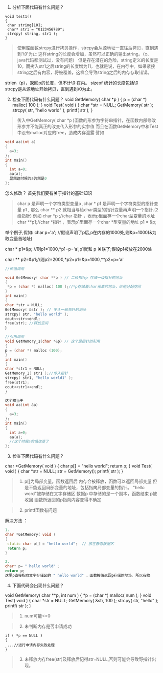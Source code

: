 1. 分析下面代码有什么问题？
```
void test1()
{
 char string[10];
 char* str1 = "0123456789";
 strcpy( string, str1 );
}
```

> 使用库函数strcpy进行拷贝操作，strcpy会从源地址一直往后拷贝，直到遇到'\0'为止 这样string的长度会增加，虽然可以正确的输出string。（c、java代码都测试过，没有问题）
但是存在潜在的危险，string定义的长度是10，而拷入str1之后string的长度增为11，也就是说，在内存中，如果紧接string之后有内容，将被覆盖，这样会导致string之后的内存存取错误。


strlen（p），返回p的长度，但不计\0  在内。 sizeof 统计的长度包括\0  
strcpy是从源地址开始拷贝，直到遇到\0为止。

2. 检查下面代码有什么问题？
void GetMemory( char *p )
{
 p = (char *) malloc( 100 );
}
void Test( void ) 
{
 char *str = NULL;
 GetMemory( str ); 
 strcpy( str, "hello world" );
 printf( str );
}

> 传入中GetMemory( char *p )函数的形参为字符串指针，在函数内部修改形参并不能真正的改变传入形参的实参值
而且在函数GetMemory中和Test中没有malloc对应的free，造成内存泄露 
譬如 
```c++
void aa(int a)
{
  a=3;
};
int main()
{
  int a=0;
  aa(a);
  显然这时候的a仍然是0
};
```
怎么修改？
首先我们要有关于指针的基础知识

> char p 是声明一个字符类型变量p ,char * p1 是声明一个字符类型的指针变量 p1 , 那么 char ** p2 就相当与给char类型的指针变量再声明一个指针.(2级指针) 例如
char *p ;//char 指针 ，表示p里面存一个char型变量的地址
char **p1;//char *指针 ，表示p1里面存一个char *型变量的地址
p1 = &p; 

举个例子,假如: char p='a'; //假设声明了p后,p在内存的1000处,则&p=1000(&为取变量首地址) 

char * p1=&p; //则p1=1000,*p1=p='a',p1就和 p 关联了;假设p1被放在2000处 

char ** p2=&p1;//则p2=2000,*p2=p1=&p=1000,**p2=p='a'  

```c++
//传值调用

void GetMemory( char **p ) // 二级指针p 存储一级指针的地址
{
 *p = (char *) malloc( 100 );//*p存储着char元素的地址，给他分配空间
}
int main()
{
char *str = NULL;
GetMemory( &str ); // 传入一级指针的地址
strcpy( str, "hello world" );
cout<<str<<endl;
free(str); //释放空间
｝
```
```c++
//引用调用
void GetMemory_1(char *&p) // 这个是指针的引用
{
p = (char *) malloc (100);
}
int main()
{
char *str1 = NULL;
GetMemory_1( str1 );//传入指针
strcpy( str1, "hello world1" );
free(str1);
cout<<str1<<endl;
}

这个相当于
void aa(int &a)
{
  a=3;
};
int main()
{
  int a=0;
  aa(a);
  //这个时候a的值改变了
};
```

3. 检查下面代码有什么问题？

char *GetMemory( void )
{ 
 char p[] = "hello world"; 
 return p; 
}
void Test( void )
{ 
 char *str = NULL; 
 str = GetMemory(); 
 printf( str ); 
}

> 1. p[]为局部变量，函数返回后 内存会被释放，函数可以返回局部变量 但是不能返回局部变量的地址，包括指向局部变量的指针。 "hello word"被存储在文字存储区 数据p 中存储的是一个副本，函数结束 p被收回 函数所返回的p指向内容变得不确定

> 2. printf函数有问题

解决方法 ：
```c++
1. 
char *GetMemory( void )
{ 
 static char p[] = "hello world";  // 放在静态数据区
 return p; 
}

2. 
char* p= " hello world" ; 
return p; 
这里p直接指向文字存储区的 " hello world" ，函数按值返回p存储的地址，所以有效
```


4. 下面代码会出现什么问题？

 void GetMemory( char **p, int num )
{
 *p = (char *) malloc( num );
}
void Test( void )
{
 char *str = NULL;
 GetMemory( &str, 100 );
 strcpy( str, "hello" ); 
 printf( str ); 
}

> 1. num可能<=0

> 2. 未判断内存是否申请成功
```
if ( *p == NULL )
{
 ...//进行申请内存失败处理
}
```
> 3. 未释放内存free(str)及释放后记得str=NULL,否则可能会导致野指针出现。